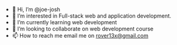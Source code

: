 - 👋 Hi, I’m @joe-josh
- 👀 I’m interested in Full-stack web and application development.
- 🌱 I’m currently learning web development
- 💞️ I’m looking to collaborate on web development course
- 📫 How to reach me email me on rover13x@gmail.com

<!---
joe-josh/joe-josh is a ✨ special ✨ repository because its `README.md` (this file) appears on your GitHub profile.
You can click the Preview link to take a look at your changes.
--->
